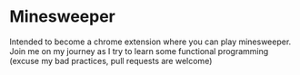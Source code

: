 # Minesweeper

Intended to become a chrome extension where you can play minesweeper. Join me on my journey as I try to learn some functional programming (excuse my bad practices, pull requests are welcome)
